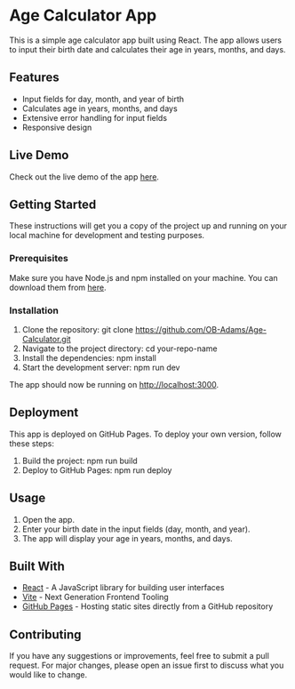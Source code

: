# Age Calculator App

This is a simple age calculator app built using React. The app allows users to input their birth date and calculates their age in years, months, and days.

## Features

- Input fields for day, month, and year of birth
- Calculates age in years, months, and days
- Extensive error handling for input fields
- Responsive design

## Live Demo

Check out the live demo of the app [here](https://OB-Adams.github.io/Age-Calculator).

## Getting Started

These instructions will get you a copy of the project up and running on your local machine for development and testing purposes.

### Prerequisites

Make sure you have Node.js and npm installed on your machine. You can download them from [here](https://nodejs.org/).

### Installation

1. Clone the repository:
    git clone https://github.com/OB-Adams/Age-Calculator.git
2. Navigate to the project directory:
    cd your-repo-name
3. Install the dependencies:
    npm install
4. Start the development server:
    npm run dev
    
The app should now be running on [http://localhost:3000](http://localhost:3000).

## Deployment

This app is deployed on GitHub Pages. To deploy your own version, follow these steps:

1. Build the project:
    npm run build
2. Deploy to GitHub Pages:
    npm run deploy
    
## Usage

1. Open the app.
2. Enter your birth date in the input fields (day, month, and year).
3. The app will display your age in years, months, and days.

## Built With

- [React](https://reactjs.org/) - A JavaScript library for building user interfaces
- [Vite](https://vitejs.dev/) - Next Generation Frontend Tooling
- [GitHub Pages](https://pages.github.com/) - Hosting static sites directly from a GitHub repository

## Contributing

If you have any suggestions or improvements, feel free to submit a pull request. For major changes, please open an issue first to discuss what you would like to change.
